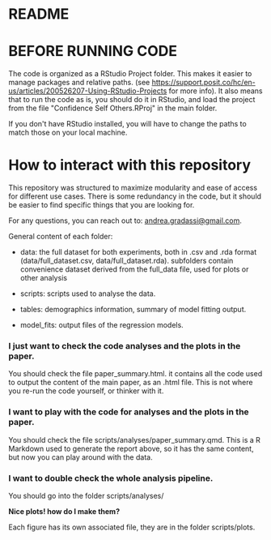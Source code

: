 README
================

# BEFORE RUNNING CODE
The code is organized as a RStudio Project folder. This makes it easier to manage packages and relative paths. (see https://support.posit.co/hc/en-us/articles/200526207-Using-RStudio-Projects for more info). It also means that to run the code as is, you should do it
in RStudio, and load the project from the file "Confidence Self Others.RProj" in the main folder.

If you don't have RStudio installed, you will have to change the paths to match those on your local machine.

# How to interact with this repository

This repository was structured to maximize modularity and ease of access
for different use cases. There is some redundancy in the code, but it
should be easier to find specific things that you are looking for.

For any questions, you can reach out to: andrea.gradassi@gmail.com.

General content of each folder:

- data: the full dataset for both experiments, both in .csv and .rda format (data/full_dataset.csv, data/full_dataset.rda). subfolders contain convenience dataset derived from the full_data file, used for plots or other analysis

- scripts: scripts used to analyse the data.

- tables: demographics information, summary of model fitting output.

- model_fits: output files of the regression models. 

### I just want to check the code analyses and the plots in the paper.

You should check the file paper_summary.html. it contains all the code
used to output the content of the main paper, as an .html file. This is
not where you re-run the code yourself, or thinker with it.

### I want to play with the code for analyses and the plots in the paper.

You should check the file scripts/analyses/paper_summary.qmd. This is a
R Markdown used to generate the report above, so it has the same
content, but now you can play around with the data.

### I want to double check the whole analysis pipeline.

You should go into the folder scripts/analyses/

**Nice plots! how do I make them?**

Each figure has its own associated file, they are in the folder
scripts/plots.
